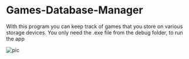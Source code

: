 # Games-Database-Manager

With this program you can keep track of games that you store on various storage devices.
You only need the .exe file from the debug folder, to run the app

![pic](https://i.ibb.co/pr91SRx/ga.png)
